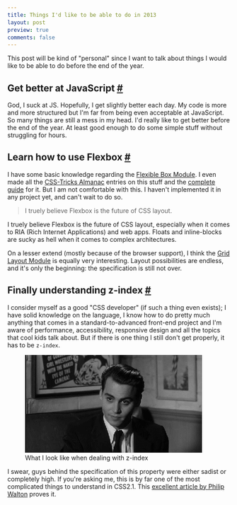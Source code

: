 ```yaml
---
title: Things I'd like to be able to do in 2013
layout: post
preview: true
comments: false
---
```

<section>
<p>This post will be kind of "personal" since I want to talk about things I would like to be able to do before the end of the year. </p>
</section>
<section id="javascript">
<h2>Get better at JavaScript <a href="#javascript">#</a></h2>
<p>God, I suck at JS. Hopefully, I get slightly better each day. My code is more and more structured but I'm far from being even acceptable at JavaScript. So many things are still a mess in my head. I'd really like to get better before the end of the year. At least good enough to do some simple stuff without struggling for hours.</p>
</section>
<section id="flexbox">
<h2>Learn how to use Flexbox <a href="#flexbox">#</a></h2>
<p>I have some basic knowledge regarding the <a href="http://www.w3.org/TR/css3-flexbox/">Flexible Box Module</a>. I even made all the <a href="http://css-tricks.com/almanac/">CSS-Tricks Almanac</a> entries on this stuff and the <a href="http://css-tricks.com/snippets/css/a-guide-to-flexbox/">complete guide</a> for it. But I am not comfortable with this. I haven't implemented it in any project yet, and can't wait to do so.</p>
<blockquote class="pull-quote--right">I truely believe Flexbox is the future of CSS layout.</blockquote>
<p>I truely believe Flexbox is the future of CSS layout, especially when it comes to RIA (Rich Internet Applications) and web apps. Floats and inline-blocks are sucky as hell when it comes to complex architectures.</p>
<p>On a lesser extend (mostly because of the browser support), I think the <a href="http://hugogiraudel.com/2013/04/04/css-grid-layout/">Grid Layout Module</a> is equally very interesting. Layout possibilities are endless, and it's only the beginning: the specification is still not over.</p>
</section>
<section id="z-index">
<h2>Finally understanding z-index <a href="#z-index">#</a></h2>
<p>I consider myself as a good "CSS developer" (if such a thing even exists); I have solid knowledge on the language, I know how to do pretty much anything that comes in a standard-to-advanced front-end project and I'm aware of performance, accessibility, responsive design and all the topics that cool kids talk about. But if there is one thing I still don't get properly, it has to be <code>z-index</code>.</p>
<figure class="figure--right">
<img src="/images/things-to-do-2013__z-index.gif" alt="">
<figcaption>What I look like when dealing with z-index</figcaption>
</figure>
<p>I swear, guys behind the specification of this property were either sadist or completely high. If you're asking me, this is by far one of the most complicated things to understand in CSS2.1. This <a href="http://philipwalton.com/articles/what-no-one-told-you-about-z-index/">excellent article by Philip Walton</a> proves it.</p> 
</section>
<!--<section>
<h2>Architecture management</h2>
<p>I work in a bank. I deal with crappy code made by ugly CMS and back-end developers. And in the end, it's not really a problem anymore. Things are the way there are. But this is the kind of things you have to learn to work with. Problem is nobody teach you this. Nobody tells you how ugly the code can be when there have been 25 different developers, 10 years of "we'll improve this when we get time" and hundreds of different non-optimized processes.</p>
</section>
-->